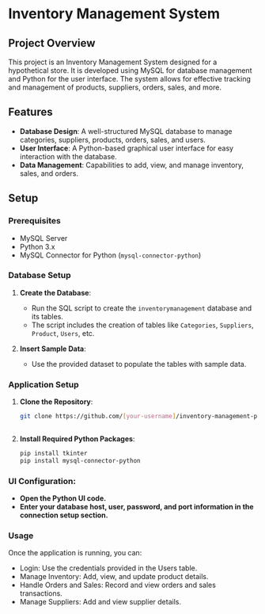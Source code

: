 # Inventory Management System

## Project Overview
This project is an Inventory Management System designed for a hypothetical store. It is developed using MySQL for database management and Python for the user interface. The system allows for effective tracking and management of products, suppliers, orders, sales, and more.

## Features
- **Database Design**: A well-structured MySQL database to manage categories, suppliers, products, orders, sales, and users.
- **User Interface**: A Python-based graphical user interface for easy interaction with the database.
- **Data Management**: Capabilities to add, view, and manage inventory, sales, and orders.

## Setup

### Prerequisites
- MySQL Server
- Python 3.x
- MySQL Connector for Python (`mysql-connector-python`)

### Database Setup
1. **Create the Database**:
   - Run the SQL script to create the `inventorymanagement` database and its tables.
   - The script includes the creation of tables like `Categories`, `Suppliers`, `Product`, `Users`, etc.

2. **Insert Sample Data**:
   - Use the provided dataset to populate the tables with sample data.

### Application Setup
1. **Clone the Repository**:
   ```sh
   git clone https://github.com/[your-username]/inventory-management-project.git
  
2. **Install Required Python Packages**:
    ```sh
    pip install tkinter
    pip install mysql-connector-python


### UI Configuration:

- **Open the Python UI code.**
- **Enter your database host, user, password, and port information in the connection setup section.**


### Usage
Once the application is running, you can:

- Login: Use the credentials provided in the Users table.
- Manage Inventory: Add, view, and update product details.
- Handle Orders and Sales: Record and view orders and sales transactions.
- Manage Suppliers: Add and view supplier details.

